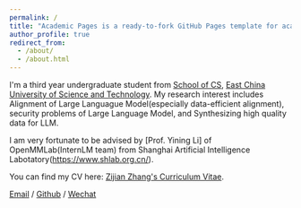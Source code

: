 ```yaml
---
permalink: /
title: "Academic Pages is a ready-to-fork GitHub Pages template for academic personal websites"
author_profile: true
redirect_from: 
  - /about/
  - /about.html
---
```


I'm a third year undergraduate student from [School of CS](https://cise.ecust.edu.cn/), [East China University of Science and Technology](https://www.ecust.edu.cn/main.htm). My research interest includes Alignment of Large Languague Model(especially data-efficient alignment), security problems of Large Language Model, and Synthesizing high quality data for LLM.

I am very fortunate to be advised by [Prof. Yining Li] of OpenMMLab(InternLM team) from Shanghai Artificial Intelligence Labotatory(https://www.shlab.org.cn/).

You can find my CV here: [Zijian Zhang's Curriculum Vitae](../assets/ZijianZhang_CV.pdf).

[Email](mailto:21013097@mail.ecust.edu.cn) / [Github](https://github.com/zzj1111) / [Wechat](../images/wechat.jpg) 


